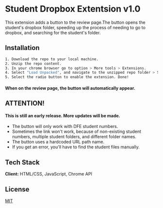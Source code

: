 
# Student Dropbox Extentsion v1.0

This extension adds a button to the review page.The button opens the student's dropbox folder,
speeding up the process of needing to go to dropbox, and searching for the student's folder.


## Installation

```bash
1. Download the repo to your local machine.
2. Unzip the repo content. 
3. In your chrome browser go to option > More tools > Extensions.
4. Select "Load Unpacked", and navigate to the unzipped repo folder > Select Folder.
5. Select the radio button to enable the extension. Done! 
```
#### When on the review page, the button will automatically appear.
    
## ATTENTION!

#### This is still an early release. More updates will be made.

- The button will only work with DFE student numbers. 
- Sometimes the link won't work, because of non-existing student numbers, multiple student folders, and different folder names.
- The button uses a hardcoded URL path name. 
- ​If you get an error, you'll have to find the student files manually.

## Tech Stack

**Client:** HTML/CSS, JavaScript, Chrome API




## License

[MIT](https://choosealicense.com/licenses/mit/)

